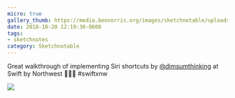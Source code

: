```yaml
---
micro: true
gallery_thumb: https://media.bennorris.org/images/sketchnotable/uploads/2018/c3a988dfe0.jpg
date: 2018-10-20 12:19:30-0600
tags:
- sketchnotes
category: Sketchnotable
---
```


Great walkthrough of implementing Siri shortcuts by [@dimsumthinking](https://micro.blog/dimsumthinking) at Swift by Northwest 📱✍🏼 #swiftxnw

<img src="https://media.bennorris.org/images/sketchnotable/uploads/2018/c3a988dfe0.jpg" />